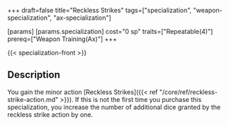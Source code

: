 +++
draft=false
title="Reckless Strikes"
tags=["specialization", "weapon-specialization", "ax-specialization"]

[params]
  [params.specialization]
    cost="0 sp"
    traits=["Repeatable(4)"]
    prereq=["Weapon Training(Ax)"]
+++

{{< specialization-front >}}

## Description

You gain the minor action 
[Reckless Strikes]({{< ref "/core/ref/reckless-strike-action.md" >}}).
If this is not the first time you purchase this specialization, you increase 
the number of additional dice granted by the reckless strike action by one.

